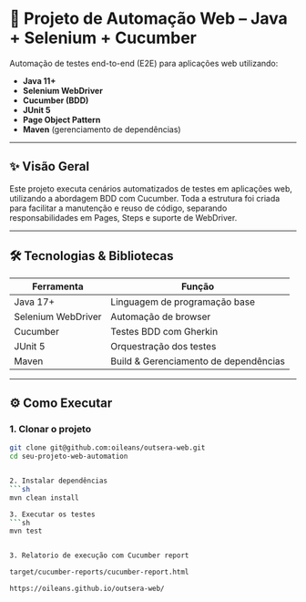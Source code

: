 # 🚀 Projeto de Automação Web – Java + Selenium + Cucumber

Automação de testes end-to-end (E2E) para aplicações web utilizando:
- **Java 11+**
- **Selenium WebDriver**
- **Cucumber (BDD)**
- **JUnit 5**
- **Page Object Pattern**
- **Maven** (gerenciamento de dependências)

---

## ✨ Visão Geral

Este projeto executa cenários automatizados de testes em aplicações web, utilizando a abordagem BDD com Cucumber. Toda a estrutura foi criada para facilitar a manutenção e reuso de código, separando responsabilidades em Pages, Steps e suporte de WebDriver.

---

## 🛠️ Tecnologias & Bibliotecas

| Ferramenta         | Função                                      |
|--------------------|---------------------------------------------|
| Java 17+           | Linguagem de programação base               |
| Selenium WebDriver | Automação de browser                        |
| Cucumber           | Testes BDD com Gherkin                      |
| JUnit 5            | Orquestração dos testes                     |
| Maven              | Build & Gerenciamento de dependências        |

---

## ⚙️ Como Executar

### 1. **Clonar o projeto**

```sh
git clone git@github.com:oileans/outsera-web.git
cd seu-projeto-web-automation


2. Instalar dependências
```sh
mvn clean install

3. Executar os testes
```sh
mvn test


3. Relatorio de execução com Cucumber report

target/cucumber-reports/cucumber-report.html

https://oileans.github.io/outsera-web/
